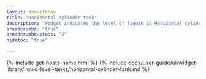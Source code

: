 ```yaml
---
layout: docwithnav
title: "Horizontal cylinder tank"
description: "Widget indicates the level of liquid in Horizontal cylinder tank."
breadcrumbs: "true"
breadcrumbs-steps: "2"
hidetoc: "true"

---
```

{% include get-hosts-name.html %}
{% include docs/user-guide/ui/widget-library/liquid-level-tanks/horizontal-cylinder-tank.md %}
